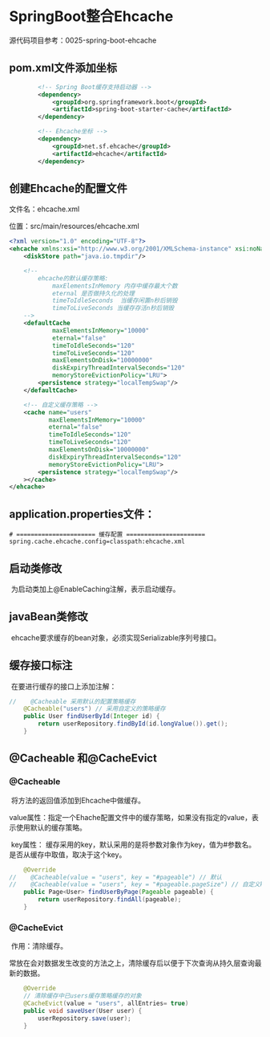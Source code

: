 # SpringBoot整合Ehcache

源代码项目参考：0025-spring-boot-ehcache

## pom.xml文件添加坐标

```xml
        <!-- Spring Boot缓存支持启动器 -->
        <dependency>
            <groupId>org.springframework.boot</groupId>
            <artifactId>spring-boot-starter-cache</artifactId>
        </dependency>

        <!-- Ehcache坐标 -->
        <dependency>
            <groupId>net.sf.ehcache</groupId>
            <artifactId>ehcache</artifactId>
        </dependency>
```

## 创建Ehcache的配置文件

文件名：ehcache.xml

位置：src/main/resources/ehcache.xml

```xml
<?xml version="1.0" encoding="UTF-8"?>
<ehcache xmlns:xsi="http://www.w3.org/2001/XMLSchema-instance" xsi:noNamespaceSchemaLocation="http://ehcache.org/ehcache.xsd">
    <diskStore path="java.io.tmpdir"/>

    <!--
        ehcache的默认缓存策略:
            maxElementsInMemory 内存中缓存最大个数
            eternal 是否做持久化的处理
            timeToIdleSeconds  当缓存闲置n秒后销毁
            timeToLiveSeconds 当缓存存活n秒后销毁
    -->
    <defaultCache
            maxElementsInMemory="10000"
            eternal="false"
            timeToIdleSeconds="120"
            timeToLiveSeconds="120"
            maxElementsOnDisk="10000000"
            diskExpiryThreadIntervalSeconds="120"
            memoryStoreEvictionPolicy="LRU">
        <persistence strategy="localTempSwap"/>
    </defaultCache>

    <!-- 自定义缓存策略 -->
    <cache name="users"
           maxElementsInMemory="10000"
           eternal="false"
           timeToIdleSeconds="120"
           timeToLiveSeconds="120"
           maxElementsOnDisk="10000000"
           diskExpiryThreadIntervalSeconds="120"
           memoryStoreEvictionPolicy="LRU">
        <persistence strategy="localTempSwap"/>
    ></cache>
</ehcache>
```

## application.properties文件：

```properties
# ====================== 缓存配置 ======================
spring.cache.ehcache.config=classpath:ehcache.xml
```

## 启动类修改

​	为启动类加上@EnableCaching注解，表示启动缓存。

## javaBean类修改

​	ehcache要求缓存的bean对象，必须实现Serializable序列号接口。

## 缓存接口标注

​	在要进行缓存的接口上添加注解：

```java
//    @Cacheable 采用默认的配置策略缓存
    @Cacheable("users") // 采用自定义的策略缓存
    public User findUserById(Integer id) {
        return userRepository.findById(id.longValue()).get();
    }
```



## @Cacheable 和@CacheEvict

### @Cacheable 

​		将方法的返回值添加到Ehcache中做缓存。

​		value属性：指定一个Ehache配置文件中的缓存策略，如果没有指定的value，表示使用默认的缓存策略。

​		key属性： 缓存采用的key，默认采用的是将参数对象作为key，值为#参数名。  是否从缓存中取值，取决于这个key。

```java
    @Override
//    @Cacheable(value = "users", key = "#pageable") // 默认
//    @Cacheable(value = "users", key = "#pageable.pageSize") // 自定义key
    public Page<User> findUserByPage(Pageable pageable) {
        return userRepository.findAll(pageable);
    }
```

### @CacheEvict

​	作用：清除缓存。

​	常放在会对数据发生改变的方法之上，清除缓存后以便于下次查询从持久层查询最新的数据。

```java
	@Override
    // 清除缓存中已users缓存策略缓存的对象
    @CacheEvict(value = "users", allEntries= true)
    public void saveUser(User user) {
        userRepository.save(user);
    }
```

